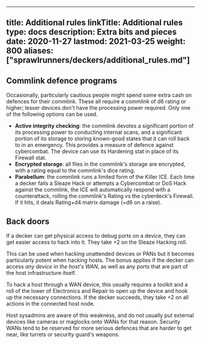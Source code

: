 
---
title: Additional rules
linkTitle: Additional rules
type: docs
description: Extra bits and pieces
date: 2020-11-27
lastmod: 2021-03-25
weight: 800
aliases: ["sprawlrunners/deckers/additional_rules.md"]
---

## Commlink defence programs

Occasionally, particularly cautious people might spend some extra cash on defences for their commlink. These all require a commlink of d6 rating or higher; lesser devices don't have the processing power required. Only one of the following options can be used.

* **Active integrity checking**: the commlink devotes a significant portion of its processing power to conducting internal scans, and a significant portion of its storage to storing known-good states that it can roll back to in an emergency. This provides a measure of defence against cybercombat. The device can use its Hardening stat in place of its Firewall stat. 
* **Encrypted storage**: all files in the commlink's storage are encrypted, with a rating equal to the commlink's dice rating.
* **Parabellum**: the commlink runs a limited form of the Killer ICE. Each time a decker fails a Sleaze Hack or attempts a Cybercombat or DoS Hack against the commlink, the ICE will automatically respond with a counterattack, rolling the commlink's Rating vs the cyberdeck's Firewall. If it hits, it deals Rating+d4 matrix damage (+d6 on a raise).

## Back doors

If a decker can get physical access to debug ports on a device, they can get easier access to hack into it. They take +2 on the Sleaze Hacking roll.

This can be used when hacking unattended devices or PANs but it becomes particularly potent when hacking hosts. The bonus applies if the decker can access *any device in the host's WAN*, as well as any ports that are part of the host infrastructure itself.

To hack a host through a WAN device, this usually requires a toolkit and a roll of the lower of Electronics and Repair to open up the device and hook up the necessary connections. If the decker succeeds, they take +2 on all actions in the connected host node.

Host sysadmins are aware of this weakness, and do not usually put external devices like cameras or maglocks onto WANs for that reason. Security WANs tend to be reserved for more serious defences that are harder to get near, like turrets or security guard's weapons.
